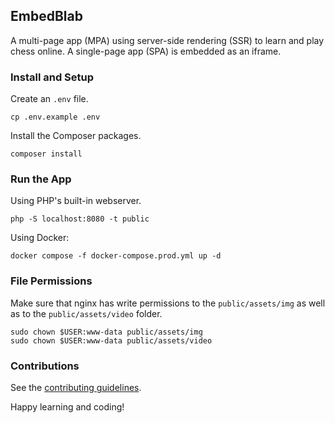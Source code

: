 ## EmbedBlab

A multi-page app (MPA) using server-side rendering (SSR) to learn and play chess online. A single-page app (SPA) is embedded as an iframe.

### Install and Setup

Create an `.env` file.

```
cp .env.example .env
```

Install the Composer packages.

```
composer install
```

### Run the App

Using PHP's built-in webserver.

```
php -S localhost:8080 -t public
```

Using Docker:

```
docker compose -f docker-compose.prod.yml up -d
```

### File Permissions

Make sure that nginx has write permissions to the `public/assets/img` as well as to the `public/assets/video` folder.

```
sudo chown $USER:www-data public/assets/img
sudo chown $USER:www-data public/assets/video
```

### Contributions

See the [contributing guidelines](https://github.com/chesslablab/coach/blob/main/CONTRIBUTING.md).

Happy learning and coding!
